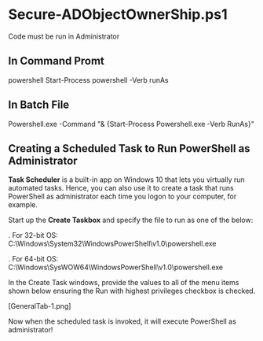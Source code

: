 # Secure-ADObjectOwnerShip.ps1
Code must be run in Administrator

## In Command Promt
powershell Start-Process powershell -Verb runAs

## In Batch File
Powershell.exe -Command "& {Start-Process Powershell.exe -Verb RunAs}"

## Creating a Scheduled Task to Run PowerShell as Administrator
**Task Scheduler** is a built-in app on Windows 10 that lets you virtually run automated tasks. Hence, you can also use it to create a task that runs PowerShell as administrator each time you logon to your computer, for example.

Start up the **Create Taskbox** and specify the file to run as one of the below:

. For 32-bit OS: C:\Windows\System32\WindowsPowerShell\v1.0\powershell.exe

. For 64-bit OS: C:\Windows\SysWOW64\WindowsPowerShell\v1.0\powershell.exe

In the Create Task windows, provide the values to all of the menu items shown below ensuring the Run with highest privileges checkbox is checked.

[GeneralTab-1.png]

Now when the scheduled task is invoked, it will execute PowerShell as administrator!
